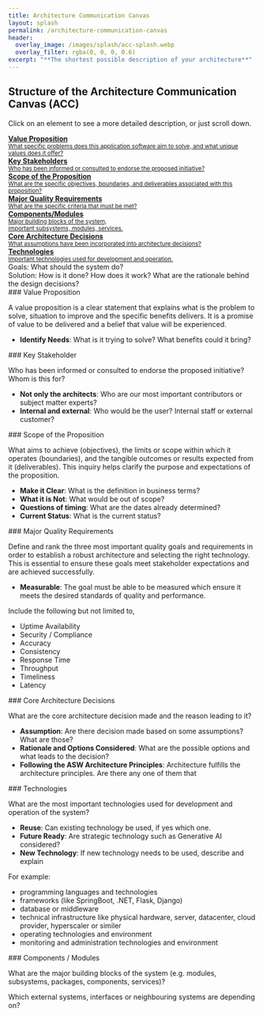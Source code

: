 ```yaml
---
title: Architecture Communication Canvas
layout: splash
permalink: /architecture-communication-canvas
header:
  overlay_image: /images/splash/acc-splash.webp
  overlay_filter: rgba(0, 0, 0, 0.6)
excerpt: "**The shortest possible description of your architecture**"
---
```



## Structure of the Architecture Communication Canvas (ACC)


Click on an element to see a more detailed description, or just scroll down.

<div class="grid-container architecture-communication-canvas">

  <a href="#value" class="part requirement value">
  <div class="flex row space-between">
  <div class="flex column">
    <strong>Value Proposition</strong><br>
     <small>
      What specific problems does this application software aim to solve, and what unique values does it offer?
     </small>
  </div>
  <i class="fa fa-briefcase icon" aria-hidden="true"></i>
  </div>
  </a>


  <a href="#stakeholder" class="part requirement stakeholder">
    <div class="flex row space-between">
      <div class="flex column ">
        <strong>Key Stakeholders</strong><br />
        <small>
          Who has been informed or consulted to endorse the proposed initiative?
        </small>
      </div>
      <i class="fa fa-user-friends icon" aria-hidden="true"></i>
    </div>
  </a>

  
<a href="#context" class="part requirement context">
  <div class="flex row space-between">
    <div class="flex column">
      <strong>Scope of the Proposition</strong><br>
      <small>What are the specific objectives, boundaries, and deliverables associated with this proposition?</small>
  </div>
      <i class="fa fa-link icon" aria-hidden="true"></i>
  </div>
</a>
  

<a href="#quality" class="part requirement quality">
  <div class="flex row space-between">
    <div class="flex column">
      <strong>Major Quality Requirements</strong><br>
      <small>What are the specific criteria that must be met? </small>
    </div>
      <i class="fa fa-certificate icon" aria-hidden="true"></i>
  </div>
</a>
  
  
<a href="#components" class="part solution components">
  <div class="flex row space-between">
    <div class="flex column">
      <strong>Components/Modules</strong><br>
      <small>
        Major building blocks of the system,<br>
        important subsystems, modules, services.
      </small>
    </div>
      <i class="fas fa-shapes icon" aria-hidden="true"></i>
  </div>
</a>  


<a href="#decisions" class="part solution decisions">
  <div class="flex row space-between">
    <div class="flex column">
      <strong>Core Architecture Decisions</strong><br />
      <small>
        What assumptions have been incorporated into architecture decisions? 
      </small>
    </div>
      <i class="fas fa-arrows-alt-v icon" aria-hidden="true"></i>
  </div>
</a>
  
  
<a href="#technology" class="part solution technology">
  <div class="flex row space-between">
    <div class="flex column">
      <strong>Technologies</strong><br>
      <small>
        Important technologies used for development and operation.
      </small>
  </div>
      <i class="fas fa-tools icon" aria-hidden="true"></i>
  </div>
</a>

</div>


<div class="legend">
  <div class="placeholder">
  </div>

  <div class="entries">
    <div class="square green">
    </div>
    <span class="label">
      Goals: What should the system do?
    </span>
    <div class="square blue">
    </div>
    <span class="label">
      Solution: How is it done? How does it work? What are the rationale behind the design decisions?
    </span>
  </div>
</div>


<a id="value"/>
### Value Proposition

A value proposition is a clear statement that explains what is the problem to solve, situation to improve and the specific benefits delivers. It is a promise of value to be delivered and a belief that value will be experienced.

* **Identify Needs**: What is it trying to solve? What benefits could it bring?

<a id="stakeholder"/>
### Key Stakeholder

Who has been informed or consulted to endorse the proposed initiative? Whom is this for?

* **Not only the architects**: Who are our most important contributors or subject matter experts?
* **Internal and external**: Who would be the user? Internal staff or external customer? 

<a id="context"/>
### Scope of the Proposition

What aims to achieve (objectives), the limits or scope within which it operates (boundaries), and the tangible outcomes or results expected from it (deliverables). This inquiry helps clarify the purpose and expectations of the proposition.

* **Make it Clear**: What is the definition in business terms?
* **What it is Not**: What would be out of scope?
* **Questions of timing**: What are the dates already determined? 
* **Current Status**: What is the current status? 

<a id="quality"/>
### Major Quality Requirements

Define and rank the three most important quality goals and requirements in order to establish a robust architecture and selecting the right technology. This is essential to ensure these goals meet stakeholder expectations and are achieved successfully.

* **Measurable**: The goal must be able to be measured which ensure it meets the desired standards of quality and performance. 

Include the following but not limited to,

* Uptime Availability
* Security / Compliance
* Accuracy
* Consistency
* Response Time
* Throughput
* Timeliness
* Latency


<a id="decisions"/>
### Core Architecture Decisions

What are the core architecture decision made and the reason leading to it?

* **Assumption**: Are there decision made based on some assumptions? What are those?
* **Rationale and Options Considered**: What are the possible options and what leads to the decision?
* **Following the ASW Architecture Principles**: Architecture fulfills the architecture principles. Are there any one of them that   

<a id="technology"/>
### Technologies

What are the most important technologies used for development and operation of the system?

* **Reuse**: Can existing technology be used, if yes which one.
* **Future Ready**: Are strategic technology such as Generative AI considered?
* **New Technology**: If new technology needs to be used, describe and explain

For example:
* programming languages and technologies
* frameworks (like SpringBoot, .NET, Flask, Django)
* database or middleware
* technical infrastructure like physical hardware, server, datacenter, cloud provider, hyperscaler or similer
* operating technologies and environment
* monitoring and administration technologies and environment  


<a id="components"/>
### Components / Modules

What are the major building blocks of the system
(e.g. modules, subsystems, packages, components, services)?

Which external systems, interfaces or neighbouring systems are depending on?



